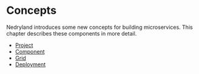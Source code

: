 # Concepts

Nedryland introduces some new concepts for building microservices. This chapter describes
these components in more detail.

* [Project](./concepts/project.md)
* [Component](./concepts/component.md)
* [Grid](./concepts/grid.md)
* [Deployment](./concepts/deployment.md)
